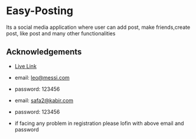 
# Easy-Posting

Its a social media application where user can add post, make friends,create post, like post and many other functionalities


## Acknowledgements

 - [Live Link](https://mellow-crumble-59ce53.netlify.app)


 

- email: leo@messi.com
- password: 123456
- email: safa2@kabir.com
- password: 123456
- if facing any problem in registration please lofin with above email and password
